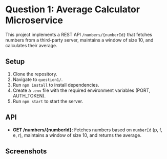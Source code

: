 # Question 1: Average Calculator Microservice

This project implements a REST API `/numbers/{numberId}` that fetches numbers from a third-party server, maintains a window of size 10, and calculates their average.

## Setup
1. Clone the repository.
2. Navigate to `question1/`.
3. Run `npm install` to install dependencies.
4. Create a `.env` file with the required environment variables (PORT, AUTH_TOKEN).
5. Run `npm start` to start the server.

## API
- **GET /numbers/{numberId}**: Fetches numbers based on `numberId` (p, f, e, r), maintains a window of size 10, and returns the average.

## Screenshots
